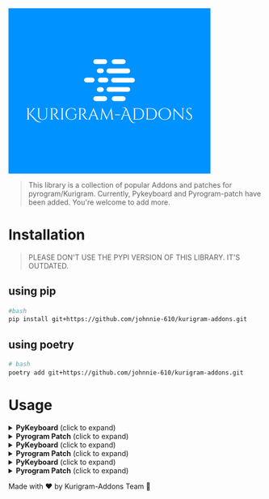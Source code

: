 <img align=center src=./logo.png length=80 width = 400>


> This library is a collection of popular Addons and patches for pyrogram/Kurigram.
> Currently, Pykeyboard and Pyrogram-patch have been added. You're welcome to add more.

# Installation
> PLEASE DON'T USE THE PYPI VERSION OF THIS LIBRARY. IT'S OUTDATED.
## using pip  

```bash
#bash
pip install git+https://github.com/johnnie-610/kurigram-addons.git

```

## using poetry

```bash
# bash
poetry add git+https://github.com/johnnie-610/kurigram-addons.git

```

# Usage

<details>
<summary><b>PyKeyboard</b> (click to expand)</summary>

<div align="center">
<p align="center">
<img src="https://raw.githubusercontent.com/johnnie-610/pykeyboard/main/docs/source/images/logo.png" alt="pykeyboard">
</p>

![PyPI](https://img.shields.io/pypi/v/pykeyboard-kurigram)
[![Downloads](https://pepy.tech/badge/pykeyboard-kurigram)](https://pepy.tech/project/pykeyboard-kurigram)
![GitHub](https://img.shields.io/github/license/johnnie-610/pykeyboard)

 <p><h2>🎉This is pykeyboard for <a href="https://github.com/KurimuzonAkuma/pyrogram">Kurigram</a> 🎉</h2></p>
 <br>
 <p><strong><em>No need to change your code, just install the library and you're good to go.</em></strong></p>

</div>

# Pykeyboard

- [Pykeyboard](#pykeyboard)
- [What's new?](#whats-new)
- [Documentation](#documentation)
  - [Inline Keyboard](#inline-keyboard)
        - [Parameters:](#parameters)
    - [Inline Keyboard add buttons](#inline-keyboard-add-buttons)
      - [Code](#code)
      - [Result](#result)
    - [Inline Keyboard row buttons](#inline-keyboard-row-buttons)
      - [Code](#code-1)
      - [Result](#result-1)
    - [Pagination inline keyboard](#pagination-inline-keyboard)
      - [Parameters:](#parameters-1)
      - [Pagination 3 pages](#pagination-3-pages)
      - [Code](#code-2)
      - [Result](#result-2)
      - [Pagination 5 pages](#pagination-5-pages)
      - [Code](#code-3)
      - [Result](#result-3)
      - [Pagination 9 pages](#pagination-9-pages)
      - [Code](#code-4)
      - [Result](#result-4)
      - [Pagination 100 pages](#pagination-100-pages)
      - [Code](#code-5)
      - [Result](#result-5)
      - [Pagination 150 pages and buttons](#pagination-150-pages-and-buttons)
      - [Code](#code-6)
      - [Result](#result-6)
    - [Languages inline keyboard](#languages-inline-keyboard)
      - [Parameters:](#parameters-2)
      - [Code](#code-7)
      - [Result](#result-7)
  - [Reply Keyboard](#reply-keyboard)
      - [Parameters:](#parameters-3)
    - [Reply Keyboard add buttons](#reply-keyboard-add-buttons)
      - [Code](#code-8)
      - [Result](#result-8)
    - [Reply Keyboard row buttons](#reply-keyboard-row-buttons)
      - [Code](#code-9)
      - [Result](#result-9)

# What's new?

- Minor changes due to update in Kurigram.

# Documentation

## Inline Keyboard

```python
from pykeyboard import InlineKeyboard
```

##### Parameters:

- row_width (integer, default 3)

### Inline Keyboard add buttons

#### Code

```python
from pykeyboard import InlineKeyboard, InlineButton


keyboard = InlineKeyboard(row_width=3)
keyboard.add(
    InlineButton('1', 'inline_keyboard:1'),
    InlineButton('2', 'inline_keyboard:2'),
    InlineButton('3', 'inline_keyboard:3'),
    InlineButton('4', 'inline_keyboard:4'),
    InlineButton('5', 'inline_keyboard:5'),
    InlineButton('6', 'inline_keyboard:6'),
    InlineButton('7', 'inline_keyboard:7')
)
```

#### Result

<p><img src="https://raw.githubusercontent.com/johnnie-610/pykeyboard/main/docs/source/images/add_inline_button.png" alt="add_inline_button"></p>

### Inline Keyboard row buttons

#### Code

```python
from pykeyboard import InlineKeyboard, InlineButton


keyboard = InlineKeyboard()
keyboard.row(InlineButton('1', 'inline_keyboard:1'))
keyboard.row(
    InlineButton('2', 'inline_keyboard:2'),
    InlineButton('3', 'inline_keyboard:3')
)
keyboard.row(InlineButton('4', 'inline_keyboard:4'))
keyboard.row(
    InlineButton('5', 'inline_keyboard:5'),
    InlineButton('6', 'inline_keyboard:6')
)
```

#### Result

<p><img src="https://raw.githubusercontent.com/johnnie-610/pykeyboard/main/docs/source/images/row_inline_button.png" alt="row_inline_button"></p>

### Pagination inline keyboard

```python
from pykeyboard import InlineKeyboard
```

#### Parameters:

- count_pages (integer)
- current_page (integer)
- callback_pattern (string) - use of the `{number}` pattern is <ins>required</ins>

#### Pagination 3 pages

#### Code

```python
from pykeyboard import InlineKeyboard

keyboard = InlineKeyboard()
keyboard.paginate(3, 3, 'pagination_keyboard:{number}')
```

#### Result

<p><img src="https://raw.githubusercontent.com/johnnie-610/pykeyboard/main/docs/source/images/pagination_keyboard_3.png" alt="pagination_keyboard_3"></p>

#### Pagination 5 pages

#### Code

```python
from pykeyboard import InlineKeyboard

keyboard = InlineKeyboard()
keyboard.paginate(5, 3, 'pagination_keyboard:{number}')
```

#### Result

<p><img src="https://raw.githubusercontent.com/johnnie-610/pykeyboard/main/docs/source/images/pagination_keyboard_5.png" alt="pagination_keyboard_5"></p>

#### Pagination 9 pages

#### Code

```python
from pykeyboard import InlineKeyboard

keyboard = InlineKeyboard()
keyboard.paginate(9, 5, 'pagination_keyboard:{number}')
```

#### Result

<p><img src="https://raw.githubusercontent.com/johnnie-610/pykeyboard/main/docs/source/images/pagination_keyboard_9.png" alt="pagination_keyboard_9"></p>

#### Pagination 100 pages

#### Code

```python
from pykeyboard import InlineKeyboard

keyboard = InlineKeyboard()
keyboard.paginate(100, 100, 'pagination_keyboard:{number}')
```

#### Result

<p><img src="https://raw.githubusercontent.com/johnnie-610/pykeyboard/main/docs/source/images/pagination_keyboard_100.png" alt="pagination_keyboard_100"></p>

#### Pagination 150 pages and buttons

#### Code

```python
from pykeyboard import InlineKeyboard, InlineButton

keyboard = InlineKeyboard()
keyboard.paginate(150, 123, 'pagination_keyboard:{number}')
keyboard.row(
    InlineButton('Back', 'pagination_keyboard:back'),
    InlineButton('Close', 'pagination_keyboard:close')
)
```

#### Result

<p><img src="https://raw.githubusercontent.com/johnnie-610/pykeyboard/main/docs/source/images/pagination_keyboard_150.png" alt="pagination_keyboard_150"></p>

### Languages inline keyboard

```python
from pykeyboard import InlineKeyboard
```

#### Parameters:

- callback_pattern (string) - use of the `{locale}` pattern is <ins>required</ins>
- locales (string | list) - list of language codes
  - be_BY - Belarusian
  - de_DE - German
  - zh_CN - Chinese
  - en_US - English
  - fr_FR - French
  - id_ID - Indonesian
  - it_IT - Italian
  - ko_KR - Korean
  - tr_TR - Turkish
  - ru_RU - Russian
  - es_ES - Spanish
  - uk_UA - Ukrainian
  - uz_UZ - Uzbek
- row_width (integer, default 2)


#### Code

```python
from pykeyboard import InlineKeyboard


keyboard = InlineKeyboard(row_width=3)
keyboard.languages(
    'languages:{locale}', ['en_US', 'ru_RU', 'id_ID'], 2
)
```

#### Result

<p><img src="https://raw.githubusercontent.com/johnnie-610/pykeyboard/main/docs/source/images/languages_keyboard.png" alt="languages_keyboard"></p>

## Reply Keyboard

```python
from pykeyboard import ReplyKeyboard
```

#### Parameters:

- resize_keyboard (bool, optional)
- one_time_keyboard (bool, optional)
- selective (bool, optional)
- row_width (integer, default 3)

### Reply Keyboard add buttons

#### Code

```python
from pykeyboard import ReplyKeyboard, ReplyButton


keyboard = ReplyKeyboard(row_width=3)
keyboard.add(
    ReplyButton('Reply button 1'),
    ReplyButton('Reply button 2'),
    ReplyButton('Reply button 3'),
    ReplyButton('Reply button 4'),
    ReplyButton('Reply button 5')
)
```

#### Result

<p><img src="https://raw.githubusercontent.com/johnnie-610/pykeyboard/main/docs/source/images/add_reply_button.png" alt="add_reply_button"></p>

### Reply Keyboard row buttons

#### Code

```python
from pykeyboard import ReplyKeyboard, ReplyButton


keyboard = ReplyKeyboard()
keyboard.row(ReplyButton('Reply button 1'))
keyboard.row(
    ReplyButton('Reply button 2'),
    ReplyButton('Reply button 3')
)
keyboard.row(ReplyButton('Reply button 4'))
keyboard.row(ReplyButton('Reply button 5'))
```

#### Result

<p><img src="https://raw.githubusercontent.com/johnnie-610/pykeyboard/main/docs/source/images/row_reply_button.png" alt="row_reply_button"></p>

</details>


<details>
<summary><b>Pyrogram Patch</b> (click to expand)</summary>

# 🔧 pyrogram_patch

[![License: MIT](https://img.shields.io/badge/License-MIT-yellow.svg)](https://opensource.org/licenses/MIT)
[![Python 3.10+](https://img.shields.io/badge/python-3.10+-blue.svg)](https://www.python.org/downloads/)
[![Kurigram](https://img.shields.io/badge/Built%20for-Kurigram-blue)](https://github.com/JohnnieJohnnie/kurigram)

**pyrogram_patch** is a powerful Python library that extends Pyrogram with advanced middleware support and Finite State Machine (FSM) capabilities, making it easier to build complex Telegram bots with better code organization and state management.

## ✨ Features

- 🔀 **Middleware System**: Intercept and process updates before they reach your handlers
- 🤖 **Finite State Machine (FSM)**: Manage conversation flows and user states
- 🧩 **Router Support**: Organize your handlers into modular components
- 💾 **Flexible Storage**: Built-in memory storage with support for custom storage backends
- 🎯 **Type Safety**: Full type hints support for better development experience
- 📦 **Easy Integration**: Simple API that works seamlessly with existing Pyrogram code


## 🚀 Quick Start

Here's a simple example to get you started:

```python
from pyrogram import Client, filters
from pyrogram_patch import patch
from pyrogram_patch.fsm import StatesGroup, State, StateItem
from pyrogram_patch.fsm.storages import MemoryStorage
from pyrogram_patch.fsm.filter import StateFilter

# Create a Pyrogram client
app = Client("my_bot", api_id=123456, api_hash="your_api_hash", bot_token="your_bot_token")

# Patch the client to enable middleware and FSM features
patch_manager = patch(app)

# Set up storage for FSM
storage = MemoryStorage()
patch_manager.set_storage(storage)

# Define your states for a conversation
class UserRegistration(StatesGroup):
    waiting_name = StateItem()
    waiting_age = StateItem()

# Start the registration process
@app.on_message(filters.command("register") & filters.private)
async def start_registration(client, message, state: State):
    await client.send_message(message.chat.id, "Please enter your name:")
    await state.set_state(UserRegistration.waiting_name)

# Handle name input
@app.on_message(filters.private & StateFilter(UserRegistration.waiting_name))
async def process_name(client, message, state: State):
    await state.set_data("name", message.text)
    await client.send_message(message.chat.id, "Please enter your age:")
    await state.set_state(UserRegistration.waiting_age)

# Handle age input
@app.on_message(filters.private & StateFilter(UserRegistration.waiting_age))
async def process_age(client, message, state: State):
    await state.set_data("age", message.text)
    await client.send_message(message.chat.id, "Registration completed!\nName: {}\nAge: {}".format(
        state.get_data("name"),
        state.get_data("age")))
    await state.finish()

# Run the bot
if __name__ == "__main__":
    app.run()
```

## 📚 Documentation

### 🔧 Basic Setup

First, you need to patch your Pyrogram client:

```python
from pyrogram import Client
from pyrogram_patch import patch

# Create a Pyrogram client
app = Client("my_bot", api_id=123456, api_hash="your_api_hash", bot_token="your_bot_token")

# Patch the client to enable middleware and FSM features
patch_manager = patch(app)
```

The `patch_manager` object provides methods to configure middlewares, FSM storage, and routers.

---

## 🔀 Middleware System

Middlewares allow you to intercept and process updates before they reach your handlers. This is useful for logging, authentication, rate limiting, and data preprocessing.

### 📝 Creating Middlewares

#### Basic Middleware
```python
from pyrogram_patch.middlewares.middleware_types import OnUpdateMiddleware
from pyrogram_patch.patch_helper import PatchHelper

class LoggingMiddleware(OnUpdateMiddleware):
    def __init__(self, log_file: str = "bot.log"):
        self.log_file = log_file

    async def __call__(self, update, client, patch_helper: PatchHelper):
        # Log every update
        with open(self.log_file, "a") as f:
            f.write(f"Update received: {type(update).__name__}\n")
        
        # Add timestamp to handler data
        import datetime
        patch_helper.data["timestamp"] = datetime.datetime.now()
```

#### Authentication Middleware

```python
from pyrogram_patch.middlewares.middleware_types import OnUpdateMiddleware
from pyrogram_patch.patch_helper import PatchHelper

class AuthenticationMiddleware(OnUpdateMiddleware):
    def __init__(self, allowed_users: list[int]):
        self.allowed_users = allowed_users

    async def __call__(self, update, client, patch_helper: PatchHelper):
        user_id = None
        
        # Extract user ID from different update types
        if hasattr(update, 'from_user') and update.from_user:
            user_id = update.from_user.id
        elif hasattr(update, 'message') and update.message.from_user:
            user_id = update.message.from_user.id
        
        # Check authorization
        if user_id not in self.allowed_users:
            await patch_helper.skip_handler()  # Skip processing
        
        # Add user info to handler data
        patch_helper.data["is_admin"] = user_id in self.allowed_users

```


### 🎯 Middleware Types

Different middleware types are triggered by specific update types:

| Middleware Type | Triggered By | Use Case |
|---|---|---|
| `OnUpdateMiddleware` | All updates | General purpose, logging |
| `OnMessageMiddleware` | Text messages | Message processing, filtering |
| `OnCallbackQueryMiddleware` | Inline button clicks | Button interactions |
| `OnInlineQueryMiddleware` | Inline queries | Inline bot responses |
| `OnEditedMessageMiddleware` | Message edits | Edit tracking |
| `OnDeletedMessagesMiddleware` | Message deletions | Deletion logging |
| `OnUserStatusMiddleware` | User status changes | Online/offline tracking |
| `OnChatMemberUpdatedMiddleware` | Member changes | Member management |
| `OnChatJoinRequestMiddleware` | Join requests | Request handling |
| `OnChosenInlineResultMiddleware` | Chosen inline results | Result tracking |
| `OnRawUpdateMiddleware` | Raw updates | Low-level processing |
| `OnDisconnectMiddleware` | Disconnections | Cleanup tasks |
| `OnPollMiddleware` | Poll updates | Poll management |

#### Mixed Middleware

For handling multiple update types with one middleware:

```python
from pyrogram_patch.middlewares.middleware_types import MixedMiddleware
from pyrogram.handlers import MessageHandler, EditedMessageHandler
from pyrogram_patch.patch_helper import PatchHelper

class ContentModerationMiddleware(MixedMiddleware):
    def __init__(self, banned_words: list[str]):
        self.banned_words = banned_words
    
        # Specify which handler types this middleware should process
        super().__init__(MessageHandler, EditedMessageHandler)

    async def __call__(self, update, client, patch_helper: PatchHelper):
        text = None
        
        # Extract text from different update types
        if hasattr(update, 'text'):
            text = update.text
        elif hasattr(update, 'caption'):
            text = update.caption
        
        # Check for banned words
        if text and any(
                word in text.lower() for word in self.banned_words
                ):
            patch_helper.data["flagged"] = True
            # Optionally skip the handler
            #await patch_helper.skip_handler()

```

#### Registering Middlewares

```python
from pyrogram_patch.patch import PatchManager
from pyrogram_patch.middlewares import LoggingMiddleware, \
    AuthMiddleware, \
    ContentModerationMiddleware
patch_manager = PatchManager(#your client)
# Regular middleware (processes updates that reach handlers)
patch_manager.include_middleware(
	LoggingMiddleware(
		"app.log",
		),
	)
patch_manager.include_middleware(
	AuthMiddleware(
		[123456789, 987654321],
		),
	)

# Outer middleware (processes ALL updates, even those not handled)
patch_manager.include_outer_middleware(
	ContentModerationMiddleware(
		["spam", "abuse"],
		),
	)

```

#### Using Middleware data in handlers
Data set by middlewares is automatically available in handlers. For example:


```python
# app - your pyrogram client

@app.on_message(
	filters.private,
	)
async def echo_handler(
		client, message, timestamp, is_admin=False, flagged=False,
		):
	response = f"Message received at {timestamp}"

	if is_admin:
		response += " (Admin user)"

	if flagged:
		response += " ⚠️ (Flagged content)"

	await message.reply(
		response,
		)

```

### 📚 FSM (Finite State Machine)

The Finite State Machine (FSM) system allows you to create conversation-like workflows for your bot where the bot remembers the context of each users interaction.

#### Defining States

```python
from pyrogram_patch.fsm import StatesGroup, \
	StateItem


class OrderProcess(
	StatesGroup,
	):
	selecting_product = StateItem()
	entering_quantity = StateItem()
	confirming_order = StateItem()
	entering_address = StateItem()


class SupportTicket(
	StatesGroup,
	):
	waiting_subject = StateItem()
	waiting_description = StateItem()
	waiting_priority = StateItem()

```

#### Storage Configuration

##### Memory Storage (default)

```python
from pyrogram_patch.fsm.storages import MemoryStorage
from pyrogram_patch.patch import patch

patch_manager = patch(
    #app, your client
    )

patch_manager.set_storage(
	MemoryStorage(),
	)
```

##### Custom Storage Implementation (e.g., Redis)
For persistent storage across bot restarts:

```python
from pyrogram_patch.fsm import BaseStorage, \
	State
from pyrogram_patch.patch import patch
import json
import aiofiles

patch_manager = patch(
    #app, your client
    )

class FileStorage(
	BaseStorage,
	):
	def __init__(self, file_path: str = "states.json"):
		self.file_path = file_path
		self.data = {}

	async def load_data(self):
		try:
			async with aiofiles.open(
					self.file_path,
					'r',
					) as f:
				content = await f.read()
				self.data = json.loads(
					content,
					)
		except (FileNotFoundError, json.JSONDecodeError):
			self.data = {}

	async def save_data(self):
		async with aiofiles.open(
				self.file_path,
				'w',
				) as f:
			await f.write(
				json.dumps(
					self.data,
					indent=2,
					),
				)

	async def checkup(self, key: str) -> State:
		await self.load_data()
		state_data = self.data.get(
			key,
			{},
			)
		state = State(
			storage=self,
			key=key,
			)
		if 'state' in state_data:
			state._state = state_data['state']
		return state

	async def set_state(self, state: str, key: str) -> None:
		await self.load_data()
		if key not in self.data:
			self.data[key] = {}
		self.data[key]['state'] = state
		await self.save_data()

	async def set_data(self, data: dict, key: str) -> None:
		await self.load_data()
		if key not in self.data:
			self.data[key] = {}
		self.data[key]['data'] = data
		await self.save_data()

	async def get_data(self, key: str) -> dict:
		await self.load_data()
		return self.data.get(
			key,
			{},
			).get(
			'data',
			{},
			)

	async def finish_state(self, key: str) -> None:
		await self.load_data()
		self.data.pop(
			key,
			None,
			)
		await self.save_data()


# Use the custom storage
patch_manager.set_storage(
	FileStorage(
		"user_states.json",
		),
	)

```

#### Storage Filtering and Handling

##### Basic State Filter

```python
from pyrogram_patch.fsm.filter import StateFilter
from pyrogram_patch.fsm.states import State
from pyrogram import filters

#app - your pyrogram client


# Handle any state
@app.on_message(
	filters.private & StateFilter(),
	)
async def handle_any_state(client, message, state: State):
	await message.reply(
		"You're in a conversation state!",
		)


# Handle specific state
@app.on_message(
	filters.private & StateFilter(
		OrderProcess.selecting_product,
		),
	)
async def handle_product_selection(client, message, state: State):
	# Process product selection
	pass


# Handle multiple states
@app.on_message(
	filters.private & StateFilter(
		[OrderProcess.entering_quantity, OrderProcess.confirming_order],
		),
	)
async def handle_order_details(client, message, state: State):
	current_state = await state.get_state()
	if current_state == OrderProcess.entering_quantity:
		# Handle quantity input
		pass
	elif current_state == OrderProcess.confirming_order:
		# Handle order confirmation
		pass

```

#### State Management

```python
@app.on_message(
	filters.command(
		"order",
		) & filters.private,
	)
async def start_order(client, message, state: State):
	# Set initial state
	await state.set_state(
		OrderProcess.selecting_product,
		)
	await message.reply(
		"What would you like to order?",
		)


@app.on_message(
	filters.private & StateFilter(
		OrderProcess.selecting_product,
		),
	)
async def process_product_selection(client, message, state: State):
	product = message.text

	# Store data
	await state.set_data(
		{"product": product},
		)

	# Move to next state
	await state.set_state(
		OrderProcess.entering_quantity,
		)
	await message.reply(
		f"How many {product} would you like?",
		)


@app.on_message(
	filters.private & StateFilter(
		OrderProcess.entering_quantity,
		),
	)
async def process_quantity(client, message, state: State):
	try:
		quantity = int(
			message.text,
			)

		# Get existing data
		data = await state.get_data()
		data["quantity"] = quantity

		# Update data
		await state.set_data(
			data,
			)

		# Move to confirmation
		await state.set_state(
			OrderProcess.confirming_order,
			)
		await message.reply(
			f"Order Summary:\n"
			f"Product: {data['product']}\n"
			f"Quantity: {quantity}\n\n"
			f"Confirm order? (yes/no)",
		)
	except ValueError:
		await message.reply(
			"Please enter a valid number!",
			)


@app.on_message(
	filters.private & StateFilter(
		OrderProcess.confirming_order,
		),
	)
async def confirm_order(client, message, state: State):
	if message.text.lower() == "yes":
		data = await state.get_data()
		await message.reply(
			f"Order confirmed! {data['quantity']} {data['product']} will be delivered.",
			)
		await state.finish()  # Clear state
	elif message.text.lower() == "no":
		await message.reply(
			"Order cancelled.",
			)
		await state.finish()
	else:
		await message.reply(
			"Please answer 'yes' or 'no'",
			)

```

#### State Utilities

```python
# Check current state
current_state = await state.get_state()
if current_state == OrderProcess.selecting_product:
	# Handle specific state logic
	pass

# Clear all data but keep state
await state.clear_data()

# Reset to specific state
await state.set_state(
	OrderProcess.selecting_product,
	)

# Check if user is in any state
if await state.get_state() != "*":
	await message.reply(
		"You're currently in a conversation.",
		)

```

## 📚 Router System
Routers help organize your handlers into modular components, making it easier to manage your codebase.

### 📝 Creating Routers

```python
from pyrogram_patch.router import Router
from pyrogram import filters

# Admin router
admin_router = Router()

@admin_router.on_message(filters.command("ban") & filters.private)
async def ban_user(client, message):
    # Admin-only functionality
    await message.reply("User banned!")

@admin_router.on_message(filters.command("stats") & filters.private)
async def show_stats(client, message):
    await message.reply("Bot statistics...")

# User router
user_router = Router()

@user_router.on_message(filters.command("help") & filters.private)
async def show_help(client, message):
    await message.reply("Available commands: /help, /profile")

@user_router.on_message(filters.command("profile") & filters.private)
async def show_profile(client, message):
    await message.reply("Your profile information...")

```

###  Registering Routers

```python
# Register routers with the patch manager
patch_manager.include_router(
	admin_router,
	)
patch_manager.include_router(
	user_router,
	)

```

### Routers with Middlewares
Routers work seamlessly with middlewares. You can apply middlewares to specific handlers within a router.

```python
# Middleware data is available in router handlers
@user_router.on_message(
	filters.private,
	)
async def router_handler(client, message, timestamp, is_admin=False):
	response = f"Router handler called at {timestamp}"
	if is_admin:
		response += " (Admin privileges)"
	await message.reply(
		response,
		)

```

# Advanced Features
## Custom Filters with Middlewares
You can define custom filters with middlewares to apply them to specific handlers.

```python
from pyrogram import filters


async def admin_filter(_, __, update) -> bool:
	"""Custom filter that uses middleware data"""
	if hasattr(
			update,
			"text",
			):
		patch_helper = PatchHelper.get_from_pool(
			update,
			)
		if patch_helper:
			return patch_helper.data.get(
				"is_admin",
				False,
				)
	return False


admin_filter = filters.create(
	admin_filter,
	)


@app.on_message(
	admin_filter,
	)
async def admin_only_handler(client, message):
	await message.reply(
		"This is an admin-only command!",
		)
```

## Managing Allowed Update Types
Control which update types are processed by FSM.

```python
import pyrogram.types

# Allow only specific update types for FSM processing
app.dispatcher.manage_allowed_update_types(
	pyrogram.types.Message,
	)
app.dispatcher.manage_allowed_update_types(
	pyrogram.types.CallbackQuery,
	)
```

## Custom Key Generation
Customize how FSM keys are generated by different users/chats:

```python
from pyrogram_patch.patch_helper import PatchHelper


# Generate keys for group chats differently
def custom_key_generator(client_id: int, user_id: int, chat_id: int) -> str:
	if chat_id != user_id:  # Group chat
		return f"group_{client_id}_{chat_id}_{user_id}"
	else:  # Private chat
		return f"private_{client_id}_{user_id}"


# Use in your FSM logic
key = PatchHelper.generate_state_key(
	client.me.id,
	user.id,
	chat.id,
	)
```

# Complete Example
Here's a comprehensive example that demonstrates all features

```python
from pyrogram import Client, \
	filters
from pyrogram_patch import patch
from pyrogram_patch.fsm import StatesGroup, \
	StateItem, \
	State
from pyrogram_patch.fsm.storages import MemoryStorage
from pyrogram_patch.fsm.filter import StateFilter
from pyrogram_patch.middlewares.middleware_types import OnMessageMiddleware
from pyrogram_patch.middlewares import PatchHelper
from pyrogram_patch.router import Router

# Initialize bot
app = Client(
	"pizza_bot",
	api_id=12345,
	api_hash="your_hash",
	bot_token="your_token",
	)
patch_manager = patch(
	app,
	)
patch_manager.set_storage(
	MemoryStorage(),
	)


# Define states
class PizzaOrder(
	StatesGroup,
	):
	selecting_size = StateItem()
	selecting_toppings = StateItem()
	entering_address = StateItem()
	confirming_order = StateItem()


# Logging middleware
class LoggingMiddleware(
	OnMessageMiddleware,
	):
	async def __call__(self, update, client, patch_helper: PatchHelper):
		patch_helper.data["user_name"] = update.from_user.first_name
		print(
			f"Message from {update.from_user.first_name}: {update.text}",
			)


# Order router
order_router = Router()


@order_router.on_message(
	filters.command(
		"order",
		) & filters.private,
	)
async def start_order(client, message, state: State, user_name: str):
	await state.set_state(
		PizzaOrder.selecting_size,
		)
	await message.reply(
		f"Hi {user_name}! \n"
		f"Choose your pizza size:\n"
		f"1. Small ($10)\n"
		f"2. Medium ($15)\n"
		f"3. Large ($20)",
	)


@order_router.on_message(
	filters.private & StateFilter(
		PizzaOrder.selecting_size,
		),
	)
async def process_size(client, message, state: State):
	size_map = {"1": ("Small", 10), "2": ("Medium", 15), "3": ("Large", 20)}

	if message.text in size_map:
		size, price = size_map[message.text]
		await state.set_data(
			{"size": size, "price": price, "toppings": []},
			)
		await state.set_state(
			PizzaOrder.selecting_toppings,
			)
		await message.reply(
			f"Great! You selected {size} pizza (${price})\n\n"
			f"Now choose toppings (type numbers separated by commas):\n"
			f"1. Pepperoni (+$2)\n"
			f"2. Mushrooms (+$1)\n"
			f"3. Extra Cheese (+$1.5)\n"
			f"4. Olives (+$1)\n"
			f"Or type 'none' for no toppings",
		)
	else:
		await message.reply(
			"Please choose 1, 2, or 3!",
			)


@order_router.on_message(
	filters.private & StateFilter(
		PizzaOrder.selecting_toppings,
		),
	)
async def process_toppings(client, message, state: State):
	data = await state.get_data()

	if message.text.lower() == "none":
		toppings = []
		extra_cost = 0
	else:
		topping_map = {
			"1": ("Pepperoni", 2),
			"2": ("Mushrooms", 1),
			"3": ("Extra Cheese", 1.5),
			"4": ("Olives", 1),
		}

		try:
			choices = [choice.strip() for choice in message.text.split(
				",",
				)]
			toppings = []
			extra_cost = 0

			for choice in choices:
				if choice in topping_map:
					name, cost = topping_map[choice]
					toppings.append(
						name,
						)
					extra_cost += cost
				else:
					raise ValueError(
						"Invalid choice",
						)
		except:
			await message.reply(
				"Invalid input! Please enter numbers separated by commas (e.g., '1,3,4')",
				)
			return

	data["toppings"] = toppings
	data["extra_cost"] = extra_cost
	data["total"] = data["price"] + extra_cost
	await state.set_data(
		data,
		)

	await state.set_state(
		PizzaOrder.entering_address,
		)
	await message.reply(
		"Please enter your delivery address:",
		)


@order_router.on_message(
	filters.private & StateFilter(
		PizzaOrder.entering_address,
		),
	)
async def process_address(client, message, state: State):
	data = await state.get_data()
	data["address"] = message.text
	await state.set_data(
		data,
		)

	# Show order summary
	toppings_text = ", ".join(
		data["toppings"],
		) if data["toppings"] else "None"
	summary = (
		f" Order Summary:\n"
		f"Size: {data['size']} (${data['price']})\n"
		f"Toppings: {toppings_text} (+${data['extra_cost']})\n"
		f"Total: ${data['total']}\n"
		f"Address: {data['address']}\n\n"
		f"Confirm order? (yes/no)"
	)

	await state.set_state(
		PizzaOrder.confirming_order,
		)
	await message.reply(
		summary,
		)


@order_router.on_message(
	filters.private & StateFilter(
		PizzaOrder.confirming_order,
		),
	)
async def confirm_order(client, message, state: State, user_name: str):
	if message.text.lower() == "yes":
		data = await state.get_data()
		await message.reply(
			f" Order confirmed, {user_name}!\n"
			f"Your {data['size']} pizza will be delivered to {data['address']} in 30-45 minutes.\n"
			f"Total: ${data['total']}",
		)
		await state.finish()
	elif message.text.lower() == "no":
		await message.reply(
			"Order cancelled. Type /order to start over!",
			)
		await state.finish()
	else:
		await message.reply(
			"Please answer 'yes' or 'no'",
			)


# Register middleware and router
patch_manager.include_middleware(
	LoggingMiddleware(),
	)
patch_manager.include_router(
	order_router,
	)


# Basic commands
@app.on_message(
	filters.command(
		"start",
		) & filters.private,
	)
async def start_command(client, message):
	await message.reply(
		"Welcome to Pizza Bot! \n"
		"Commands:\n"
		"/order - Start ordering pizza\n"
		"/cancel - Cancel current order",
	)


@app.on_message(
	filters.command(
		"cancel",
		) & filters.private,
	)
async def cancel_order(client, message, state: State):
	await state.finish()
	await message.reply(
		"Order cancelled!",
		)


# Run the bot
if __name__ == "__main__":
	app.run()
```

# Contributing

Contributions are welcome! Here's how you can help:

1. Fork the repository.
2. Create a feature branch: `git checkout -b feature/some-feature`.
3. Make your changes.
4. Commit your changes: `git commit -m "Add some feature"`.
5. Push your branch to GitHub: `git push origin feature/some-feature`.
6. Open a pull request

# Development Setup

```bash
# Clone the repository
git clone https://github.com/yourusername/pyrogram_patch.git
cd pyrogram_patch

# Install dependencies
poetry install

# Run tests
poetry run pytest

# Format code
poetry run black .
poetry run isort .
```

# License

This project is released under the [MIT License](LICENSE).

# Support
 - Create an [issue](https://github.com/johnnie-610/kurigram-addons/issues) for bug reports and feature requests.

Made with ❤️ by Kurigram-Addons Team 🚀

</details>

<details>
<summary><b>PyKeyboard</b> (click to expand)</summary>

<div align="center">
<p align="center">
<img src="https://raw.githubusercontent.com/johnnie-610/pykeyboard/main/docs/source/images/logo.png" alt="pykeyboard">
</p>

![PyPI](https://img.shields.io/pypi/v/pykeyboard-kurigram)
[![Downloads](https://pepy.tech/badge/pykeyboard-kurigram)](https://pepy.tech/project/pykeyboard-kurigram)
![GitHub](https://img.shields.io/github/license/johnnie-610/pykeyboard)

 <p><h2>🎉This is pykeyboard for <a href="https://github.com/KurimuzonAkuma/pyrogram">Kurigram</a> 🎉</h2></p>
 <br>
 <p><strong><em>No need to change your code, just install the library and you're good to go.</em></strong></p>

</div>

# Pykeyboard

- [Installation](#installation)
	- [using pip](#using-pip)
	- [using poetry](#using-poetry)
- [Usage](#usage)
- [Pykeyboard](#pykeyboard)
- [What's new?](#whats-new)
- [Installation](#installation-1)
- [Documentation](#documentation)
	- [Inline Keyboard](#inline-keyboard)
				- [Parameters:](#parameters)
		- [Inline Keyboard add buttons](#inline-keyboard-add-buttons)
			- [Code](#code)
			- [Result](#result)
		- [Inline Keyboard row buttons](#inline-keyboard-row-buttons)
			- [Code](#code-1)
			- [Result](#result-1)
		- [Pagination inline keyboard](#pagination-inline-keyboard)
			- [Parameters:](#parameters-1)
			- [Pagination 3 pages](#pagination-3-pages)
			- [Code](#code-2)
			- [Result](#result-2)
			- [Pagination 5 pages](#pagination-5-pages)
			- [Code](#code-3)
			- [Result](#result-3)
			- [Pagination 9 pages](#pagination-9-pages)
			- [Code](#code-4)
			- [Result](#result-4)
			- [Pagination 100 pages](#pagination-100-pages)
			- [Code](#code-5)
			- [Result](#result-5)
			- [Pagination 150 pages and buttons](#pagination-150-pages-and-buttons)
			- [Code](#code-6)
			- [Result](#result-6)
		- [Languages inline keyboard](#languages-inline-keyboard)
			- [Parameters:](#parameters-2)
			- [Code](#code-7)
			- [Result](#result-7)
	- [Reply Keyboard](#reply-keyboard)
			- [Parameters:](#parameters-3)
		- [Reply Keyboard add buttons](#reply-keyboard-add-buttons)
			- [Code](#code-8)
			- [Result](#result-8)
		- [Reply Keyboard row buttons](#reply-keyboard-row-buttons)
			- [Code](#code-9)
			- [Result](#result-9)
- [🔧 pyrogram\_patch](#-pyrogram_patch)
	- [✨ Features](#-features)
	- [🚀 Quick Start](#-quick-start)
	- [📚 Documentation](#-documentation)
		- [🔧 Basic Setup](#-basic-setup)
	- [🔀 Middleware System](#-middleware-system)
		- [📝 Creating Middlewares](#-creating-middlewares)
			- [Basic Middleware](#basic-middleware)
			- [Authentication Middleware](#authentication-middleware)
		- [🎯 Middleware Types](#-middleware-types)
			- [Mixed Middleware](#mixed-middleware)
			- [Registering Middlewares](#registering-middlewares)
			- [Using Middleware data in handlers](#using-middleware-data-in-handlers)
		- [📚 FSM (Finite State Machine)](#-fsm-finite-state-machine)
			- [Defining States](#defining-states)
			- [Storage Configuration](#storage-configuration)
				- [Memory Storage (default)](#memory-storage-default)
				- [Custom Storage Implementation (e.g., Redis)](#custom-storage-implementation-eg-redis)
			- [Storage Filtering and Handling](#storage-filtering-and-handling)
				- [Basic State Filter](#basic-state-filter)
			- [State Management](#state-management)
			- [State Utilities](#state-utilities)
	- [📚 Router System](#-router-system)
		- [📝 Creating Routers](#-creating-routers)
		- [Registering Routers](#registering-routers)
		- [Routers with Middlewares](#routers-with-middlewares)
- [Advanced Features](#advanced-features)
	- [Custom Filters with Middlewares](#custom-filters-with-middlewares)
	- [Managing Allowed Update Types](#managing-allowed-update-types)
	- [Custom Key Generation](#custom-key-generation)
- [Complete Example](#complete-example)
- [Contributing](#contributing)
- [Development Setup](#development-setup)
- [License](#license)
- [Support](#support)

# What's new?

- Minor changes due to update in Kurigram.

# Installation

```shell

pip install pykeyboard-kurigram

```

or

```shell

poetry add pykeyboard-kurigram

```

# Documentation

## Inline Keyboard

```python
from pykeyboard import InlineKeyboard
```

##### Parameters:

- row_width (integer, default 3)

### Inline Keyboard add buttons

#### Code

```python
from pykeyboard import InlineKeyboard, InlineButton


keyboard = InlineKeyboard(row_width=3)
keyboard.add(
    InlineButton('1', 'inline_keyboard:1'),
    InlineButton('2', 'inline_keyboard:2'),
    InlineButton('3', 'inline_keyboard:3'),
    InlineButton('4', 'inline_keyboard:4'),
    InlineButton('5', 'inline_keyboard:5'),
    InlineButton('6', 'inline_keyboard:6'),
    InlineButton('7', 'inline_keyboard:7')
)
```

#### Result

<p><img src="https://raw.githubusercontent.com/johnnie-610/pykeyboard/main/docs/source/images/add_inline_button.png" alt="add_inline_button"></p>

### Inline Keyboard row buttons

#### Code

```python
from pykeyboard import InlineKeyboard, InlineButton


keyboard = InlineKeyboard()
keyboard.row(InlineButton('1', 'inline_keyboard:1'))
keyboard.row(
    InlineButton('2', 'inline_keyboard:2'),
    InlineButton('3', 'inline_keyboard:3')
)
keyboard.row(InlineButton('4', 'inline_keyboard:4'))
keyboard.row(
    InlineButton('5', 'inline_keyboard:5'),
    InlineButton('6', 'inline_keyboard:6')
)
```

#### Result

<p><img src="https://raw.githubusercontent.com/johnnie-610/pykeyboard/main/docs/source/images/row_inline_button.png" alt="row_inline_button"></p>

### Pagination inline keyboard

```python
from pykeyboard import InlineKeyboard
```

#### Parameters:

- count_pages (integer)
- current_page (integer)
- callback_pattern (string) - use of the `{number}` pattern is <ins>required</ins>

#### Pagination 3 pages

#### Code

```python
from pykeyboard import InlineKeyboard

keyboard = InlineKeyboard()
keyboard.paginate(3, 3, 'pagination_keyboard:{number}')
```

#### Result

<p><img src="https://raw.githubusercontent.com/johnnie-610/pykeyboard/main/docs/source/images/pagination_keyboard_3.png" alt="pagination_keyboard_3"></p>

#### Pagination 5 pages

#### Code

```python
from pykeyboard import InlineKeyboard

keyboard = InlineKeyboard()
keyboard.paginate(5, 3, 'pagination_keyboard:{number}')
```

#### Result

<p><img src="https://raw.githubusercontent.com/johnnie-610/pykeyboard/main/docs/source/images/pagination_keyboard_5.png" alt="pagination_keyboard_5"></p>

#### Pagination 9 pages

#### Code

```python
from pykeyboard import InlineKeyboard

keyboard = InlineKeyboard()
keyboard.paginate(9, 5, 'pagination_keyboard:{number}')
```

#### Result

<p><img src="https://raw.githubusercontent.com/johnnie-610/pykeyboard/main/docs/source/images/pagination_keyboard_9.png" alt="pagination_keyboard_9"></p>

#### Pagination 100 pages

#### Code

```python
from pykeyboard import InlineKeyboard

keyboard = InlineKeyboard()
keyboard.paginate(100, 100, 'pagination_keyboard:{number}')
```

#### Result

<p><img src="https://raw.githubusercontent.com/johnnie-610/pykeyboard/main/docs/source/images/pagination_keyboard_100.png" alt="pagination_keyboard_100"></p>

#### Pagination 150 pages and buttons

#### Code

```python
from pykeyboard import InlineKeyboard, InlineButton

keyboard = InlineKeyboard()
keyboard.paginate(150, 123, 'pagination_keyboard:{number}')
keyboard.row(
    InlineButton('Back', 'pagination_keyboard:back'),
    InlineButton('Close', 'pagination_keyboard:close')
)
```

#### Result

<p><img src="https://raw.githubusercontent.com/johnnie-610/pykeyboard/main/docs/source/images/pagination_keyboard_150.png" alt="pagination_keyboard_150"></p>

### Languages inline keyboard

```python
from pykeyboard import InlineKeyboard
```

#### Parameters:

- callback_pattern (string) - use of the `{locale}` pattern is <ins>required</ins>
- locales (string | list) - list of language codes
  - be_BY - Belarusian
  - de_DE - German
  - zh_CN - Chinese
  - en_US - English
  - fr_FR - French
  - id_ID - Indonesian
  - it_IT - Italian
  - ko_KR - Korean
  - tr_TR - Turkish
  - ru_RU - Russian
  - es_ES - Spanish
  - uk_UA - Ukrainian
  - uz_UZ - Uzbek
- row_width (integer, default 2)


#### Code

```python
from pykeyboard import InlineKeyboard


keyboard = InlineKeyboard(row_width=3)
keyboard.languages(
    'languages:{locale}', ['en_US', 'ru_RU', 'id_ID'], 2
)
```

#### Result

<p><img src="https://raw.githubusercontent.com/johnnie-610/pykeyboard/main/docs/source/images/languages_keyboard.png" alt="languages_keyboard"></p>

## Reply Keyboard

```python
from pykeyboard import ReplyKeyboard
```

#### Parameters:

- resize_keyboard (bool, optional)
- one_time_keyboard (bool, optional)
- selective (bool, optional)
- row_width (integer, default 3)

### Reply Keyboard add buttons

#### Code

```python
from pykeyboard import ReplyKeyboard, ReplyButton


keyboard = ReplyKeyboard(row_width=3)
keyboard.add(
    ReplyButton('Reply button 1'),
    ReplyButton('Reply button 2'),
    ReplyButton('Reply button 3'),
    ReplyButton('Reply button 4'),
    ReplyButton('Reply button 5')
)
```

#### Result

<p><img src="https://raw.githubusercontent.com/johnnie-610/pykeyboard/main/docs/source/images/add_reply_button.png" alt="add_reply_button"></p>

### Reply Keyboard row buttons

#### Code

```python
from pykeyboard import ReplyKeyboard, ReplyButton


keyboard = ReplyKeyboard()
keyboard.row(ReplyButton('Reply button 1'))
keyboard.row(
    ReplyButton('Reply button 2'),
    ReplyButton('Reply button 3')
)
keyboard.row(ReplyButton('Reply button 4'))
keyboard.row(ReplyButton('Reply button 5'))
```

#### Result

<p><img src="https://raw.githubusercontent.com/johnnie-610/pykeyboard/main/docs/source/images/row_reply_button.png" alt="row_reply_button"></p>

</details>


<details>
<summary><b>Pyrogram Patch</b> (click to expand)</summary>

# 🔧 pyrogram_patch

[![License: MIT](https://img.shields.io/badge/License-MIT-yellow.svg)](https://opensource.org/licenses/MIT)
[![Python 3.10+](https://img.shields.io/badge/python-3.10+-blue.svg)](https://www.python.org/downloads/)
[![Kurigram](https://img.shields.io/badge/Built%20for-Kurigram-blue)](https://github.com/JohnnieJohnnie/kurigram)

**pyrogram_patch** is a powerful Python library that extends Pyrogram with advanced middleware support and Finite State Machine (FSM) capabilities, making it easier to build complex Telegram bots with better code organization and state management.

## ✨ Features

- 🔀 **Middleware System**: Intercept and process updates before they reach your handlers
- 🤖 **Finite State Machine (FSM)**: Manage conversation flows and user states
- 🧩 **Router Support**: Organize your handlers into modular components
- 💾 **Flexible Storage**: Built-in memory storage with support for custom storage backends
- 🎯 **Type Safety**: Full type hints support for better development experience
- 📦 **Easy Integration**: Simple API that works seamlessly with existing Pyrogram code


## 🚀 Quick Start

Here's a simple example to get you started:

```python
from pyrogram import Client, filters
from pyrogram_patch import patch
from pyrogram_patch.fsm import StatesGroup, State, StateItem
from pyrogram_patch.fsm.storages import MemoryStorage
from pyrogram_patch.fsm.filter import StateFilter

# Create a Pyrogram client
app = Client("my_bot", api_id=123456, api_hash="your_api_hash", bot_token="your_bot_token")

# Patch the client to enable middleware and FSM features
patch_manager = patch(app)

# Set up storage for FSM
storage = MemoryStorage()
patch_manager.set_storage(storage)

# Define your states for a conversation
class UserRegistration(StatesGroup):
    waiting_name = StateItem()
    waiting_age = StateItem()

# Start the registration process
@app.on_message(filters.command("register") & filters.private)
async def start_registration(client, message, state: State):
    await client.send_message(message.chat.id, "Please enter your name:")
    await state.set_state(UserRegistration.waiting_name)

# Handle name input
@app.on_message(filters.private & StateFilter(UserRegistration.waiting_name))
async def process_name(client, message, state: State):
    await state.set_data("name", message.text)
    await client.send_message(message.chat.id, "Please enter your age:")
    await state.set_state(UserRegistration.waiting_age)

# Handle age input
@app.on_message(filters.private & StateFilter(UserRegistration.waiting_age))
async def process_age(client, message, state: State):
    await state.set_data("age", message.text)
    await client.send_message(message.chat.id, "Registration completed!\nName: {}\nAge: {}".format(
        state.get_data("name"),
        state.get_data("age")))
    await state.finish()

# Run the bot
if __name__ == "__main__":
    app.run()
```

## 📚 Documentation

### 🔧 Basic Setup

First, you need to patch your Pyrogram client:

```python
from pyrogram import Client
from pyrogram_patch import patch

# Create a Pyrogram client
app = Client("my_bot", api_id=123456, api_hash="your_api_hash", bot_token="your_bot_token")

# Patch the client to enable middleware and FSM features
patch_manager = patch(app)
```

The `patch_manager` object provides methods to configure middlewares, FSM storage, and routers.

---

## 🔀 Middleware System

Middlewares allow you to intercept and process updates before they reach your handlers. This is useful for logging, authentication, rate limiting, and data preprocessing.

### 📝 Creating Middlewares

#### Basic Middleware
```python
from pyrogram_patch.middlewares.middleware_types import OnUpdateMiddleware
from pyrogram_patch.patch_helper import PatchHelper

class LoggingMiddleware(OnUpdateMiddleware):
    def __init__(self, log_file: str = "bot.log"):
        self.log_file = log_file

    async def __call__(self, update, client, patch_helper: PatchHelper):
        # Log every update
        with open(self.log_file, "a") as f:
            f.write(f"Update received: {type(update).__name__}\n")
        
        # Add timestamp to handler data
        import datetime
        patch_helper.data["timestamp"] = datetime.datetime.now()
```

#### Authentication Middleware

```python
from pyrogram_patch.middlewares.middleware_types import OnUpdateMiddleware
from pyrogram_patch.patch_helper import PatchHelper

class AuthenticationMiddleware(OnUpdateMiddleware):
    def __init__(self, allowed_users: list[int]):
        self.allowed_users = allowed_users

    async def __call__(self, update, client, patch_helper: PatchHelper):
        user_id = None
        
        # Extract user ID from different update types
        if hasattr(update, 'from_user') and update.from_user:
            user_id = update.from_user.id
        elif hasattr(update, 'message') and update.message.from_user:
            user_id = update.message.from_user.id
        
        # Check authorization
        if user_id not in self.allowed_users:
            await patch_helper.skip_handler()  # Skip processing
        
        # Add user info to handler data
        patch_helper.data["is_admin"] = user_id in self.allowed_users

```


### 🎯 Middleware Types

Different middleware types are triggered by specific update types:

| Middleware Type | Triggered By | Use Case |
|---|---|---|
| `OnUpdateMiddleware` | All updates | General purpose, logging |
| `OnMessageMiddleware` | Text messages | Message processing, filtering |
| `OnCallbackQueryMiddleware` | Inline button clicks | Button interactions |
| `OnInlineQueryMiddleware` | Inline queries | Inline bot responses |
| `OnEditedMessageMiddleware` | Message edits | Edit tracking |
| `OnDeletedMessagesMiddleware` | Message deletions | Deletion logging |
| `OnUserStatusMiddleware` | User status changes | Online/offline tracking |
| `OnChatMemberUpdatedMiddleware` | Member changes | Member management |
| `OnChatJoinRequestMiddleware` | Join requests | Request handling |
| `OnChosenInlineResultMiddleware` | Chosen inline results | Result tracking |
| `OnRawUpdateMiddleware` | Raw updates | Low-level processing |
| `OnDisconnectMiddleware` | Disconnections | Cleanup tasks |
| `OnPollMiddleware` | Poll updates | Poll management |

#### Mixed Middleware

For handling multiple update types with one middleware:

```python
from pyrogram_patch.middlewares.middleware_types import MixedMiddleware
from pyrogram.handlers import MessageHandler, EditedMessageHandler
from pyrogram_patch.patch_helper import PatchHelper

class ContentModerationMiddleware(MixedMiddleware):
    def __init__(self, banned_words: list[str]):
        self.banned_words = banned_words
    
        # Specify which handler types this middleware should process
        super().__init__(MessageHandler, EditedMessageHandler)

    async def __call__(self, update, client, patch_helper: PatchHelper):
        text = None
        
        # Extract text from different update types
        if hasattr(update, 'text'):
            text = update.text
        elif hasattr(update, 'caption'):
            text = update.caption
        
        # Check for banned words
        if text and any(
                word in text.lower() for word in self.banned_words
                ):
            patch_helper.data["flagged"] = True
            # Optionally skip the handler
            #await patch_helper.skip_handler()

```

#### Registering Middlewares

```python
from pyrogram_patch.patch import PatchManager
from pyrogram_patch.middlewares import LoggingMiddleware, \
    AuthMiddleware, \
    ContentModerationMiddleware
patch_manager = PatchManager(#your client)
# Regular middleware (processes updates that reach handlers)
patch_manager.include_middleware(
	LoggingMiddleware(
		"app.log",
		),
	)
patch_manager.include_middleware(
	AuthMiddleware(
		[123456789, 987654321],
		),
	)

# Outer middleware (processes ALL updates, even those not handled)
patch_manager.include_outer_middleware(
	ContentModerationMiddleware(
		["spam", "abuse"],
		),
	)

```

#### Using Middleware data in handlers
Data set by middlewares is automatically available in handlers. For example:


```python
# app - your pyrogram client

@app.on_message(
	filters.private,
	)
async def echo_handler(
		client, message, timestamp, is_admin=False, flagged=False,
		):
	response = f"Message received at {timestamp}"

	if is_admin:
		response += " (Admin user)"

	if flagged:
		response += " ⚠️ (Flagged content)"

	await message.reply(
		response,
		)

```

### 📚 FSM (Finite State Machine)

The Finite State Machine (FSM) system allows you to create conversation-like workflows for your bot where the bot remembers the context of each users interaction.

#### Defining States

```python
from pyrogram_patch.fsm import StatesGroup, \
	StateItem


class OrderProcess(
	StatesGroup,
	):
	selecting_product = StateItem()
	entering_quantity = StateItem()
	confirming_order = StateItem()
	entering_address = StateItem()


class SupportTicket(
	StatesGroup,
	):
	waiting_subject = StateItem()
	waiting_description = StateItem()
	waiting_priority = StateItem()

```

#### Storage Configuration

##### Memory Storage (default)

```python
from pyrogram_patch.fsm.storages import MemoryStorage
from pyrogram_patch.patch import patch

patch_manager = patch(
    #app, your client
    )

patch_manager.set_storage(
	MemoryStorage(),
	)
```

##### Custom Storage Implementation (e.g., Redis)
For persistent storage across bot restarts:

```python
from pyrogram_patch.fsm import BaseStorage, \
	State
from pyrogram_patch.patch import patch
import json
import aiofiles

patch_manager = patch(
    #app, your client
    )

class FileStorage(
	BaseStorage,
	):
	def __init__(self, file_path: str = "states.json"):
		self.file_path = file_path
		self.data = {}

	async def load_data(self):
		try:
			async with aiofiles.open(
					self.file_path,
					'r',
					) as f:
				content = await f.read()
				self.data = json.loads(
					content,
					)
		except (FileNotFoundError, json.JSONDecodeError):
			self.data = {}

	async def save_data(self):
		async with aiofiles.open(
				self.file_path,
				'w',
				) as f:
			await f.write(
				json.dumps(
					self.data,
					indent=2,
					),
				)

	async def checkup(self, key: str) -> State:
		await self.load_data()
		state_data = self.data.get(
			key,
			{},
			)
		state = State(
			storage=self,
			key=key,
			)
		if 'state' in state_data:
			state._state = state_data['state']
		return state

	async def set_state(self, state: str, key: str) -> None:
		await self.load_data()
		if key not in self.data:
			self.data[key] = {}
		self.data[key]['state'] = state
		await self.save_data()

	async def set_data(self, data: dict, key: str) -> None:
		await self.load_data()
		if key not in self.data:
			self.data[key] = {}
		self.data[key]['data'] = data
		await self.save_data()

	async def get_data(self, key: str) -> dict:
		await self.load_data()
		return self.data.get(
			key,
			{},
			).get(
			'data',
			{},
			)

	async def finish_state(self, key: str) -> None:
		await self.load_data()
		self.data.pop(
			key,
			None,
			)
		await self.save_data()


# Use the custom storage
patch_manager.set_storage(
	FileStorage(
		"user_states.json",
		),
	)

```

#### Storage Filtering and Handling

##### Basic State Filter

```python
from pyrogram_patch.fsm.filter import StateFilter
from pyrogram_patch.fsm.states import State
from pyrogram import filters

#app - your pyrogram client


# Handle any state
@app.on_message(
	filters.private & StateFilter(),
	)
async def handle_any_state(client, message, state: State):
	await message.reply(
		"You're in a conversation state!",
		)


# Handle specific state
@app.on_message(
	filters.private & StateFilter(
		OrderProcess.selecting_product,
		),
	)
async def handle_product_selection(client, message, state: State):
	# Process product selection
	pass


# Handle multiple states
@app.on_message(
	filters.private & StateFilter(
		[OrderProcess.entering_quantity, OrderProcess.confirming_order],
		),
	)
async def handle_order_details(client, message, state: State):
	current_state = await state.get_state()
	if current_state == OrderProcess.entering_quantity:
		# Handle quantity input
		pass
	elif current_state == OrderProcess.confirming_order:
		# Handle order confirmation
		pass

```

#### State Management

```python
@app.on_message(
	filters.command(
		"order",
		) & filters.private,
	)
async def start_order(client, message, state: State):
	# Set initial state
	await state.set_state(
		OrderProcess.selecting_product,
		)
	await message.reply(
		"What would you like to order?",
		)


@app.on_message(
	filters.private & StateFilter(
		OrderProcess.selecting_product,
		),
	)
async def process_product_selection(client, message, state: State):
	product = message.text

	# Store data
	await state.set_data(
		{"product": product},
		)

	# Move to next state
	await state.set_state(
		OrderProcess.entering_quantity,
		)
	await message.reply(
		f"How many {product} would you like?",
		)


@app.on_message(
	filters.private & StateFilter(
		OrderProcess.entering_quantity,
		),
	)
async def process_quantity(client, message, state: State):
	try:
		quantity = int(
			message.text,
			)

		# Get existing data
		data = await state.get_data()
		data["quantity"] = quantity

		# Update data
		await state.set_data(
			data,
			)

		# Move to confirmation
		await state.set_state(
			OrderProcess.confirming_order,
			)
		await message.reply(
			f"Order Summary:\n"
			f"Product: {data['product']}\n"
			f"Quantity: {quantity}\n\n"
			f"Confirm order? (yes/no)",
		)
	except ValueError:
		await message.reply(
			"Please enter a valid number!",
			)


@app.on_message(
	filters.private & StateFilter(
		OrderProcess.confirming_order,
		),
	)
async def confirm_order(client, message, state: State):
	if message.text.lower() == "yes":
		data = await state.get_data()
		await message.reply(
			f"Order confirmed! {data['quantity']} {data['product']} will be delivered.",
			)
		await state.finish()  # Clear state
	elif message.text.lower() == "no":
		await message.reply(
			"Order cancelled.",
			)
		await state.finish()
	else:
		await message.reply(
			"Please answer 'yes' or 'no'",
			)

```

#### State Utilities

```python
# Check current state
current_state = await state.get_state()
if current_state == OrderProcess.selecting_product:
	# Handle specific state logic
	pass

# Clear all data but keep state
await state.clear_data()

# Reset to specific state
await state.set_state(
	OrderProcess.selecting_product,
	)

# Check if user is in any state
if await state.get_state() != "*":
	await message.reply(
		"You're currently in a conversation.",
		)

```

## 📚 Router System
Routers help organize your handlers into modular components, making it easier to manage your codebase.

### 📝 Creating Routers

```python
from pyrogram_patch.router import Router
from pyrogram import filters

# Admin router
admin_router = Router()

@admin_router.on_message(filters.command("ban") & filters.private)
async def ban_user(client, message):
    # Admin-only functionality
    await message.reply("User banned!")

@admin_router.on_message(filters.command("stats") & filters.private)
async def show_stats(client, message):
    await message.reply("Bot statistics...")

# User router
user_router = Router()

@user_router.on_message(filters.command("help") & filters.private)
async def show_help(client, message):
    await message.reply("Available commands: /help, /profile")

@user_router.on_message(filters.command("profile") & filters.private)
async def show_profile(client, message):
    await message.reply("Your profile information...")

```

###  Registering Routers

```python
# Register routers with the patch manager
patch_manager.include_router(
	admin_router,
	)
patch_manager.include_router(
	user_router,
	)

```

### Routers with Middlewares
Routers work seamlessly with middlewares. You can apply middlewares to specific handlers within a router.

```python
# Middleware data is available in router handlers
@user_router.on_message(
	filters.private,
	)
async def router_handler(client, message, timestamp, is_admin=False):
	response = f"Router handler called at {timestamp}"
	if is_admin:
		response += " (Admin privileges)"
	await message.reply(
		response,
		)

```

# Advanced Features
## Custom Filters with Middlewares
You can define custom filters with middlewares to apply them to specific handlers.

```python
from pyrogram import filters


async def admin_filter(_, __, update) -> bool:
	"""Custom filter that uses middleware data"""
	if hasattr(
			update,
			"text",
			):
		patch_helper = PatchHelper.get_from_pool(
			update,
			)
		if patch_helper:
			return patch_helper.data.get(
				"is_admin",
				False,
				)
	return False


admin_filter = filters.create(
	admin_filter,
	)


@app.on_message(
	admin_filter,
	)
async def admin_only_handler(client, message):
	await message.reply(
		"This is an admin-only command!",
		)
```

## Managing Allowed Update Types
Control which update types are processed by FSM.

```python
import pyrogram.types

# Allow only specific update types for FSM processing
app.dispatcher.manage_allowed_update_types(
	pyrogram.types.Message,
	)
app.dispatcher.manage_allowed_update_types(
	pyrogram.types.CallbackQuery,
	)
```

## Custom Key Generation
Customize how FSM keys are generated by different users/chats:

```python
from pyrogram_patch.patch_helper import PatchHelper


# Generate keys for group chats differently
def custom_key_generator(client_id: int, user_id: int, chat_id: int) -> str:
	if chat_id != user_id:  # Group chat
		return f"group_{client_id}_{chat_id}_{user_id}"
	else:  # Private chat
		return f"private_{client_id}_{user_id}"


# Use in your FSM logic
key = PatchHelper.generate_state_key(
	client.me.id,
	user.id,
	chat.id,
	)
```

# Complete Example
Here's a comprehensive example that demonstrates all features

```python
from pyrogram import Client, \
	filters
from pyrogram_patch import patch
from pyrogram_patch.fsm import StatesGroup, \
	StateItem, \
	State
from pyrogram_patch.fsm.storages import MemoryStorage
from pyrogram_patch.fsm.filter import StateFilter
from pyrogram_patch.middlewares.middleware_types import OnMessageMiddleware
from pyrogram_patch.middlewares import PatchHelper
from pyrogram_patch.router import Router

# Initialize bot
app = Client(
	"pizza_bot",
	api_id=12345,
	api_hash="your_hash",
	bot_token="your_token",
	)
patch_manager = patch(
	app,
	)
patch_manager.set_storage(
	MemoryStorage(),
	)


# Define states
class PizzaOrder(
	StatesGroup,
	):
	selecting_size = StateItem()
	selecting_toppings = StateItem()
	entering_address = StateItem()
	confirming_order = StateItem()


# Logging middleware
class LoggingMiddleware(
	OnMessageMiddleware,
	):
	async def __call__(self, update, client, patch_helper: PatchHelper):
		patch_helper.data["user_name"] = update.from_user.first_name
		print(
			f"Message from {update.from_user.first_name}: {update.text}",
			)


# Order router
order_router = Router()


@order_router.on_message(
	filters.command(
		"order",
		) & filters.private,
	)
async def start_order(client, message, state: State, user_name: str):
	await state.set_state(
		PizzaOrder.selecting_size,
		)
	await message.reply(
		f"Hi {user_name}! \n"
		f"Choose your pizza size:\n"
		f"1. Small ($10)\n"
		f"2. Medium ($15)\n"
		f"3. Large ($20)",
	)


@order_router.on_message(
	filters.private & StateFilter(
		PizzaOrder.selecting_size,
		),
	)
async def process_size(client, message, state: State):
	size_map = {"1": ("Small", 10), "2": ("Medium", 15), "3": ("Large", 20)}

	if message.text in size_map:
		size, price = size_map[message.text]
		await state.set_data(
			{"size": size, "price": price, "toppings": []},
			)
		await state.set_state(
			PizzaOrder.selecting_toppings,
			)
		await message.reply(
			f"Great! You selected {size} pizza (${price})\n\n"
			f"Now choose toppings (type numbers separated by commas):\n"
			f"1. Pepperoni (+$2)\n"
			f"2. Mushrooms (+$1)\n"
			f"3. Extra Cheese (+$1.5)\n"
			f"4. Olives (+$1)\n"
			f"Or type 'none' for no toppings",
		)
	else:
		await message.reply(
			"Please choose 1, 2, or 3!",
			)


@order_router.on_message(
	filters.private & StateFilter(
		PizzaOrder.selecting_toppings,
		),
	)
async def process_toppings(client, message, state: State):
	data = await state.get_data()

	if message.text.lower() == "none":
		toppings = []
		extra_cost = 0
	else:
		topping_map = {
			"1": ("Pepperoni", 2),
			"2": ("Mushrooms", 1),
			"3": ("Extra Cheese", 1.5),
			"4": ("Olives", 1),
		}

		try:
			choices = [choice.strip() for choice in message.text.split(
				",",
				)]
			toppings = []
			extra_cost = 0

			for choice in choices:
				if choice in topping_map:
					name, cost = topping_map[choice]
					toppings.append(
						name,
						)
					extra_cost += cost
				else:
					raise ValueError(
						"Invalid choice",
						)
		except:
			await message.reply(
				"Invalid input! Please enter numbers separated by commas (e.g., '1,3,4')",
				)
			return

	data["toppings"] = toppings
	data["extra_cost"] = extra_cost
	data["total"] = data["price"] + extra_cost
	await state.set_data(
		data,
		)

	await state.set_state(
		PizzaOrder.entering_address,
		)
	await message.reply(
		"Please enter your delivery address:",
		)


@order_router.on_message(
	filters.private & StateFilter(
		PizzaOrder.entering_address,
		),
	)
async def process_address(client, message, state: State):
	data = await state.get_data()
	data["address"] = message.text
	await state.set_data(
		data,
		)

	# Show order summary
	toppings_text = ", ".join(
		data["toppings"],
		) if data["toppings"] else "None"
	summary = (
		f" Order Summary:\n"
		f"Size: {data['size']} (${data['price']})\n"
		f"Toppings: {toppings_text} (+${data['extra_cost']})\n"
		f"Total: ${data['total']}\n"
		f"Address: {data['address']}\n\n"
		f"Confirm order? (yes/no)"
	)

	await state.set_state(
		PizzaOrder.confirming_order,
		)
	await message.reply(
		summary,
		)


@order_router.on_message(
	filters.private & StateFilter(
		PizzaOrder.confirming_order,
		),
	)
async def confirm_order(client, message, state: State, user_name: str):
	if message.text.lower() == "yes":
		data = await state.get_data()
		await message.reply(
			f" Order confirmed, {user_name}!\n"
			f"Your {data['size']} pizza will be delivered to {data['address']} in 30-45 minutes.\n"
			f"Total: ${data['total']}",
		)
		await state.finish()
	elif message.text.lower() == "no":
		await message.reply(
			"Order cancelled. Type /order to start over!",
			)
		await state.finish()
	else:
		await message.reply(
			"Please answer 'yes' or 'no'",
			)


# Register middleware and router
patch_manager.include_middleware(
	LoggingMiddleware(),
	)
patch_manager.include_router(
	order_router,
	)


# Basic commands
@app.on_message(
	filters.command(
		"start",
		) & filters.private,
	)
async def start_command(client, message):
	await message.reply(
		"Welcome to Pizza Bot! \n"
		"Commands:\n"
		"/order - Start ordering pizza\n"
		"/cancel - Cancel current order",
	)


@app.on_message(
	filters.command(
		"cancel",
		) & filters.private,
	)
async def cancel_order(client, message, state: State):
	await state.finish()
	await message.reply(
		"Order cancelled!",
		)


# Run the bot
if __name__ == "__main__":
	app.run()
```

# Contributing

Contributions are welcome! Here's how you can help:

1. Fork the repository.
2. Create a feature branch: `git checkout -b feature/some-feature`.
3. Make your changes.
4. Commit your changes: `git commit -m "Add some feature"`.
5. Push your branch to GitHub: `git push origin feature/some-feature`.
6. Open a pull request

# Development Setup

```bash
# Clone the repository
git clone https://github.com/yourusername/pyrogram_patch.git
cd pyrogram_patch

# Install dependencies
poetry install

# Run tests
poetry run pytest

# Format code
poetry run black .
poetry run isort .
```

# License

This project is released under the [MIT License](LICENSE).

# Support
 - Create an [issue](https://github.com/johnnie-610/kurigram-addons/issues) for bug reports and feature requests.

Made with ❤️ by Kurigram-Addons Team 🚀

</details>

<details>
<summary><b>PyKeyboard</b> (click to expand)</summary>

<div align="center">
<p align="center">
<img src="https://raw.githubusercontent.com/johnnie-610/pykeyboard/main/docs/source/images/logo.png" alt="pykeyboard">
</p>

![PyPI](https://img.shields.io/pypi/v/pykeyboard-kurigram)
[![Downloads](https://pepy.tech/badge/pykeyboard-kurigram)](https://pepy.tech/project/pykeyboard-kurigram)
![GitHub](https://img.shields.io/github/license/johnnie-610/pykeyboard)

 <p><h2>🎉This is pykeyboard for <a href="https://github.com/KurimuzonAkuma/pyrogram">Kurigram</a> 🎉</h2></p>
 <br>
 <p><strong><em>No need to change your code, just install the library and you're good to go.</em></strong></p>

</div>

# Pykeyboard

- [Pykeyboard](#pykeyboard)
- [What's new?](#whats-new)
- [Installation](#installation)
- [Documentation](#documentation)
  - [Inline Keyboard](#inline-keyboard)
        - [Parameters:](#parameters)
    - [Inline Keyboard add buttons](#inline-keyboard-add-buttons)
      - [Code](#code)
      - [Result](#result)
    - [Inline Keyboard row buttons](#inline-keyboard-row-buttons)
      - [Code](#code-1)
      - [Result](#result-1)
    - [Pagination inline keyboard](#pagination-inline-keyboard)
      - [Parameters:](#parameters-1)
      - [Pagination 3 pages](#pagination-3-pages)
      - [Code](#code-2)
      - [Result](#result-2)
      - [Pagination 5 pages](#pagination-5-pages)
      - [Code](#code-3)
      - [Result](#result-3)
      - [Pagination 9 pages](#pagination-9-pages)
      - [Code](#code-4)
      - [Result](#result-4)
      - [Pagination 100 pages](#pagination-100-pages)
      - [Code](#code-5)
      - [Result](#result-5)
      - [Pagination 150 pages and buttons](#pagination-150-pages-and-buttons)
      - [Code](#code-6)
      - [Result](#result-6)
    - [Languages inline keyboard](#languages-inline-keyboard)
      - [Parameters:](#parameters-2)
      - [Code](#code-7)
      - [Result](#result-7)
  - [Reply Keyboard](#reply-keyboard)
      - [Parameters:](#parameters-3)
    - [Reply Keyboard add buttons](#reply-keyboard-add-buttons)
      - [Code](#code-8)
      - [Result](#result-8)
    - [Reply Keyboard row buttons](#reply-keyboard-row-buttons)
      - [Code](#code-9)
      - [Result](#result-9)

# What's new?

- Minor changes due to update in Kurigram.

# Installation

```shell

pip install pykeyboard-kurigram

```

or

```shell

poetry add pykeyboard-kurigram

```

# Documentation

## Inline Keyboard

```python
from pykeyboard import InlineKeyboard
```

##### Parameters:

- row_width (integer, default 3)

### Inline Keyboard add buttons

#### Code

```python
from pykeyboard import InlineKeyboard, InlineButton


keyboard = InlineKeyboard(row_width=3)
keyboard.add(
    InlineButton('1', 'inline_keyboard:1'),
    InlineButton('2', 'inline_keyboard:2'),
    InlineButton('3', 'inline_keyboard:3'),
    InlineButton('4', 'inline_keyboard:4'),
    InlineButton('5', 'inline_keyboard:5'),
    InlineButton('6', 'inline_keyboard:6'),
    InlineButton('7', 'inline_keyboard:7')
)
```

#### Result

<p><img src="https://raw.githubusercontent.com/johnnie-610/pykeyboard/main/docs/source/images/add_inline_button.png" alt="add_inline_button"></p>

### Inline Keyboard row buttons

#### Code

```python
from pykeyboard import InlineKeyboard, InlineButton


keyboard = InlineKeyboard()
keyboard.row(InlineButton('1', 'inline_keyboard:1'))
keyboard.row(
    InlineButton('2', 'inline_keyboard:2'),
    InlineButton('3', 'inline_keyboard:3')
)
keyboard.row(InlineButton('4', 'inline_keyboard:4'))
keyboard.row(
    InlineButton('5', 'inline_keyboard:5'),
    InlineButton('6', 'inline_keyboard:6')
)
```

#### Result

<p><img src="https://raw.githubusercontent.com/johnnie-610/pykeyboard/main/docs/source/images/row_inline_button.png" alt="row_inline_button"></p>

### Pagination inline keyboard

```python
from pykeyboard import InlineKeyboard
```

#### Parameters:

- count_pages (integer)
- current_page (integer)
- callback_pattern (string) - use of the `{number}` pattern is <ins>required</ins>

#### Pagination 3 pages

#### Code

```python
from pykeyboard import InlineKeyboard

keyboard = InlineKeyboard()
keyboard.paginate(3, 3, 'pagination_keyboard:{number}')
```

#### Result

<p><img src="https://raw.githubusercontent.com/johnnie-610/pykeyboard/main/docs/source/images/pagination_keyboard_3.png" alt="pagination_keyboard_3"></p>

#### Pagination 5 pages

#### Code

```python
from pykeyboard import InlineKeyboard

keyboard = InlineKeyboard()
keyboard.paginate(5, 3, 'pagination_keyboard:{number}')
```

#### Result

<p><img src="https://raw.githubusercontent.com/johnnie-610/pykeyboard/main/docs/source/images/pagination_keyboard_5.png" alt="pagination_keyboard_5"></p>

#### Pagination 9 pages

#### Code

```python
from pykeyboard import InlineKeyboard

keyboard = InlineKeyboard()
keyboard.paginate(9, 5, 'pagination_keyboard:{number}')
```

#### Result

<p><img src="https://raw.githubusercontent.com/johnnie-610/pykeyboard/main/docs/source/images/pagination_keyboard_9.png" alt="pagination_keyboard_9"></p>

#### Pagination 100 pages

#### Code

```python
from pykeyboard import InlineKeyboard

keyboard = InlineKeyboard()
keyboard.paginate(100, 100, 'pagination_keyboard:{number}')
```

#### Result

<p><img src="https://raw.githubusercontent.com/johnnie-610/pykeyboard/main/docs/source/images/pagination_keyboard_100.png" alt="pagination_keyboard_100"></p>

#### Pagination 150 pages and buttons

#### Code

```python
from pykeyboard import InlineKeyboard, InlineButton

keyboard = InlineKeyboard()
keyboard.paginate(150, 123, 'pagination_keyboard:{number}')
keyboard.row(
    InlineButton('Back', 'pagination_keyboard:back'),
    InlineButton('Close', 'pagination_keyboard:close')
)
```

#### Result

<p><img src="https://raw.githubusercontent.com/johnnie-610/pykeyboard/main/docs/source/images/pagination_keyboard_150.png" alt="pagination_keyboard_150"></p>

### Languages inline keyboard

```python
from pykeyboard import InlineKeyboard
```

#### Parameters:

- callback_pattern (string) - use of the `{locale}` pattern is <ins>required</ins>
- locales (string | list) - list of language codes
  - be_BY - Belarusian
  - de_DE - German
  - zh_CN - Chinese
  - en_US - English
  - fr_FR - French
  - id_ID - Indonesian
  - it_IT - Italian
  - ko_KR - Korean
  - tr_TR - Turkish
  - ru_RU - Russian
  - es_ES - Spanish
  - uk_UA - Ukrainian
  - uz_UZ - Uzbek
- row_width (integer, default 2)


#### Code

```python
from pykeyboard import InlineKeyboard


keyboard = InlineKeyboard(row_width=3)
keyboard.languages(
    'languages:{locale}', ['en_US', 'ru_RU', 'id_ID'], 2
)
```

#### Result

<p><img src="https://raw.githubusercontent.com/johnnie-610/pykeyboard/main/docs/source/images/languages_keyboard.png" alt="languages_keyboard"></p>

## Reply Keyboard

```python
from pykeyboard import ReplyKeyboard
```

#### Parameters:

- resize_keyboard (bool, optional)
- one_time_keyboard (bool, optional)
- selective (bool, optional)
- row_width (integer, default 3)

### Reply Keyboard add buttons

#### Code

```python
from pykeyboard import ReplyKeyboard, ReplyButton


keyboard = ReplyKeyboard(row_width=3)
keyboard.add(
    ReplyButton('Reply button 1'),
    ReplyButton('Reply button 2'),
    ReplyButton('Reply button 3'),
    ReplyButton('Reply button 4'),
    ReplyButton('Reply button 5')
)
```

#### Result

<p><img src="https://raw.githubusercontent.com/johnnie-610/pykeyboard/main/docs/source/images/add_reply_button.png" alt="add_reply_button"></p>

### Reply Keyboard row buttons

#### Code

```python
from pykeyboard import ReplyKeyboard, ReplyButton


keyboard = ReplyKeyboard()
keyboard.row(ReplyButton('Reply button 1'))
keyboard.row(
    ReplyButton('Reply button 2'),
    ReplyButton('Reply button 3')
)
keyboard.row(ReplyButton('Reply button 4'))
keyboard.row(ReplyButton('Reply button 5'))
```

#### Result

<p><img src="https://raw.githubusercontent.com/johnnie-610/pykeyboard/main/docs/source/images/row_reply_button.png" alt="row_reply_button"></p>

</details>


<details>
<summary><b>Pyrogram Patch</b> (click to expand)</summary>

# 🔧 pyrogram_patch

[![License: MIT](https://img.shields.io/badge/License-MIT-yellow.svg)](https://opensource.org/licenses/MIT)
[![Python 3.10+](https://img.shields.io/badge/python-3.10+-blue.svg)](https://www.python.org/downloads/)
[![Kurigram](https://img.shields.io/badge/Built%20for-Kurigram-blue)](https://github.com/JohnnieJohnnie/kurigram)

**pyrogram_patch** is a powerful Python library that extends Pyrogram with advanced middleware support and Finite State Machine (FSM) capabilities, making it easier to build complex Telegram bots with better code organization and state management.

## ✨ Features

- 🔀 **Middleware System**: Intercept and process updates before they reach your handlers
- 🤖 **Finite State Machine (FSM)**: Manage conversation flows and user states
- 🧩 **Router Support**: Organize your handlers into modular components
- 💾 **Flexible Storage**: Built-in memory storage with support for custom storage backends
- 🎯 **Type Safety**: Full type hints support for better development experience
- 📦 **Easy Integration**: Simple API that works seamlessly with existing Pyrogram code


## 🚀 Quick Start

Here's a simple example to get you started:

```python
from pyrogram import Client, filters
from pyrogram_patch import patch
from pyrogram_patch.fsm import StatesGroup, State, StateItem
from pyrogram_patch.fsm.storages import MemoryStorage
from pyrogram_patch.fsm.filter import StateFilter

# Create a Pyrogram client
app = Client("my_bot", api_id=123456, api_hash="your_api_hash", bot_token="your_bot_token")

# Patch the client to enable middleware and FSM features
patch_manager = patch(app)

# Set up storage for FSM
storage = MemoryStorage()
patch_manager.set_storage(storage)

# Define your states for a conversation
class UserRegistration(StatesGroup):
    waiting_name = StateItem()
    waiting_age = StateItem()

# Start the registration process
@app.on_message(filters.command("register") & filters.private)
async def start_registration(client, message, state: State):
    await client.send_message(message.chat.id, "Please enter your name:")
    await state.set_state(UserRegistration.waiting_name)

# Handle name input
@app.on_message(filters.private & StateFilter(UserRegistration.waiting_name))
async def process_name(client, message, state: State):
    await state.set_data("name", message.text)
    await client.send_message(message.chat.id, "Please enter your age:")
    await state.set_state(UserRegistration.waiting_age)

# Handle age input
@app.on_message(filters.private & StateFilter(UserRegistration.waiting_age))
async def process_age(client, message, state: State):
    await state.set_data("age", message.text)
    await client.send_message(message.chat.id, "Registration completed!\nName: {}\nAge: {}".format(
        state.get_data("name"),
        state.get_data("age")))
    await state.finish()

# Run the bot
if __name__ == "__main__":
    app.run()
```

## 📚 Documentation

### 🔧 Basic Setup

First, you need to patch your Pyrogram client:

```python
from pyrogram import Client
from pyrogram_patch import patch

# Create a Pyrogram client
app = Client("my_bot", api_id=123456, api_hash="your_api_hash", bot_token="your_bot_token")

# Patch the client to enable middleware and FSM features
patch_manager = patch(app)
```

The `patch_manager` object provides methods to configure middlewares, FSM storage, and routers.

---

## 🔀 Middleware System

Middlewares allow you to intercept and process updates before they reach your handlers. This is useful for logging, authentication, rate limiting, and data preprocessing.

### 📝 Creating Middlewares

#### Basic Middleware
```python
from pyrogram_patch.middlewares.middleware_types import OnUpdateMiddleware
from pyrogram_patch.patch_helper import PatchHelper

class LoggingMiddleware(OnUpdateMiddleware):
    def __init__(self, log_file: str = "bot.log"):
        self.log_file = log_file

    async def __call__(self, update, client, patch_helper: PatchHelper):
        # Log every update
        with open(self.log_file, "a") as f:
            f.write(f"Update received: {type(update).__name__}\n")
        
        # Add timestamp to handler data
        import datetime
        patch_helper.data["timestamp"] = datetime.datetime.now()
```

#### Authentication Middleware

```python
from pyrogram_patch.middlewares.middleware_types import OnUpdateMiddleware
from pyrogram_patch.patch_helper import PatchHelper

class AuthenticationMiddleware(OnUpdateMiddleware):
    def __init__(self, allowed_users: list[int]):
        self.allowed_users = allowed_users

    async def __call__(self, update, client, patch_helper: PatchHelper):
        user_id = None
        
        # Extract user ID from different update types
        if hasattr(update, 'from_user') and update.from_user:
            user_id = update.from_user.id
        elif hasattr(update, 'message') and update.message.from_user:
            user_id = update.message.from_user.id
        
        # Check authorization
        if user_id not in self.allowed_users:
            await patch_helper.skip_handler()  # Skip processing
        
        # Add user info to handler data
        patch_helper.data["is_admin"] = user_id in self.allowed_users

```


### 🎯 Middleware Types

Different middleware types are triggered by specific update types:

| Middleware Type | Triggered By | Use Case |
|---|---|---|
| `OnUpdateMiddleware` | All updates | General purpose, logging |
| `OnMessageMiddleware` | Text messages | Message processing, filtering |
| `OnCallbackQueryMiddleware` | Inline button clicks | Button interactions |
| `OnInlineQueryMiddleware` | Inline queries | Inline bot responses |
| `OnEditedMessageMiddleware` | Message edits | Edit tracking |
| `OnDeletedMessagesMiddleware` | Message deletions | Deletion logging |
| `OnUserStatusMiddleware` | User status changes | Online/offline tracking |
| `OnChatMemberUpdatedMiddleware` | Member changes | Member management |
| `OnChatJoinRequestMiddleware` | Join requests | Request handling |
| `OnChosenInlineResultMiddleware` | Chosen inline results | Result tracking |
| `OnRawUpdateMiddleware` | Raw updates | Low-level processing |
| `OnDisconnectMiddleware` | Disconnections | Cleanup tasks |
| `OnPollMiddleware` | Poll updates | Poll management |

#### Mixed Middleware

For handling multiple update types with one middleware:

```python
from pyrogram_patch.middlewares.middleware_types import MixedMiddleware
from pyrogram.handlers import MessageHandler, EditedMessageHandler
from pyrogram_patch.patch_helper import PatchHelper

class ContentModerationMiddleware(MixedMiddleware):
    def __init__(self, banned_words: list[str]):
        self.banned_words = banned_words
    
        # Specify which handler types this middleware should process
        super().__init__(MessageHandler, EditedMessageHandler)

    async def __call__(self, update, client, patch_helper: PatchHelper):
        text = None
        
        # Extract text from different update types
        if hasattr(update, 'text'):
            text = update.text
        elif hasattr(update, 'caption'):
            text = update.caption
        
        # Check for banned words
        if text and any(
                word in text.lower() for word in self.banned_words
                ):
            patch_helper.data["flagged"] = True
            # Optionally skip the handler
            #await patch_helper.skip_handler()

```

#### Registering Middlewares

```python
from pyrogram_patch.patch import PatchManager
from pyrogram_patch.middlewares import LoggingMiddleware, \
    AuthMiddleware, \
    ContentModerationMiddleware
patch_manager = PatchManager(#your client)
# Regular middleware (processes updates that reach handlers)
patch_manager.include_middleware(
	LoggingMiddleware(
		"app.log",
		),
	)
patch_manager.include_middleware(
	AuthMiddleware(
		[123456789, 987654321],
		),
	)

# Outer middleware (processes ALL updates, even those not handled)
patch_manager.include_outer_middleware(
	ContentModerationMiddleware(
		["spam", "abuse"],
		),
	)

```

#### Using Middleware data in handlers
Data set by middlewares is automatically available in handlers. For example:


```python
# app - your pyrogram client

@app.on_message(
	filters.private,
	)
async def echo_handler(
		client, message, timestamp, is_admin=False, flagged=False,
		):
	response = f"Message received at {timestamp}"

	if is_admin:
		response += " (Admin user)"

	if flagged:
		response += " ⚠️ (Flagged content)"

	await message.reply(
		response,
		)

```

### 📚 FSM (Finite State Machine)

The Finite State Machine (FSM) system allows you to create conversation-like workflows for your bot where the bot remembers the context of each users interaction.

#### Defining States

```python
from pyrogram_patch.fsm import StatesGroup, \
	StateItem


class OrderProcess(
	StatesGroup,
	):
	selecting_product = StateItem()
	entering_quantity = StateItem()
	confirming_order = StateItem()
	entering_address = StateItem()


class SupportTicket(
	StatesGroup,
	):
	waiting_subject = StateItem()
	waiting_description = StateItem()
	waiting_priority = StateItem()

```

#### Storage Configuration

##### Memory Storage (default)

```python
from pyrogram_patch.fsm.storages import MemoryStorage
from pyrogram_patch.patch import patch

patch_manager = patch(
    #app, your client
    )

patch_manager.set_storage(
	MemoryStorage(),
	)
```

##### Custom Storage Implementation (e.g., Redis)
For persistent storage across bot restarts:

```python
from pyrogram_patch.fsm import BaseStorage, \
	State
from pyrogram_patch.patch import patch
import json
import aiofiles

patch_manager = patch(
    #app, your client
    )

class FileStorage(
	BaseStorage,
	):
	def __init__(self, file_path: str = "states.json"):
		self.file_path = file_path
		self.data = {}

	async def load_data(self):
		try:
			async with aiofiles.open(
					self.file_path,
					'r',
					) as f:
				content = await f.read()
				self.data = json.loads(
					content,
					)
		except (FileNotFoundError, json.JSONDecodeError):
			self.data = {}

	async def save_data(self):
		async with aiofiles.open(
				self.file_path,
				'w',
				) as f:
			await f.write(
				json.dumps(
					self.data,
					indent=2,
					),
				)

	async def checkup(self, key: str) -> State:
		await self.load_data()
		state_data = self.data.get(
			key,
			{},
			)
		state = State(
			storage=self,
			key=key,
			)
		if 'state' in state_data:
			state._state = state_data['state']
		return state

	async def set_state(self, state: str, key: str) -> None:
		await self.load_data()
		if key not in self.data:
			self.data[key] = {}
		self.data[key]['state'] = state
		await self.save_data()

	async def set_data(self, data: dict, key: str) -> None:
		await self.load_data()
		if key not in self.data:
			self.data[key] = {}
		self.data[key]['data'] = data
		await self.save_data()

	async def get_data(self, key: str) -> dict:
		await self.load_data()
		return self.data.get(
			key,
			{},
			).get(
			'data',
			{},
			)

	async def finish_state(self, key: str) -> None:
		await self.load_data()
		self.data.pop(
			key,
			None,
			)
		await self.save_data()


# Use the custom storage
patch_manager.set_storage(
	FileStorage(
		"user_states.json",
		),
	)

```

#### Storage Filtering and Handling

##### Basic State Filter

```python
from pyrogram_patch.fsm.filter import StateFilter
from pyrogram_patch.fsm.states import State
from pyrogram import filters

#app - your pyrogram client


# Handle any state
@app.on_message(
	filters.private & StateFilter(),
	)
async def handle_any_state(client, message, state: State):
	await message.reply(
		"You're in a conversation state!",
		)


# Handle specific state
@app.on_message(
	filters.private & StateFilter(
		OrderProcess.selecting_product,
		),
	)
async def handle_product_selection(client, message, state: State):
	# Process product selection
	pass


# Handle multiple states
@app.on_message(
	filters.private & StateFilter(
		[OrderProcess.entering_quantity, OrderProcess.confirming_order],
		),
	)
async def handle_order_details(client, message, state: State):
	current_state = await state.get_state()
	if current_state == OrderProcess.entering_quantity:
		# Handle quantity input
		pass
	elif current_state == OrderProcess.confirming_order:
		# Handle order confirmation
		pass

```

#### State Management

```python
@app.on_message(
	filters.command(
		"order",
		) & filters.private,
	)
async def start_order(client, message, state: State):
	# Set initial state
	await state.set_state(
		OrderProcess.selecting_product,
		)
	await message.reply(
		"What would you like to order?",
		)


@app.on_message(
	filters.private & StateFilter(
		OrderProcess.selecting_product,
		),
	)
async def process_product_selection(client, message, state: State):
	product = message.text

	# Store data
	await state.set_data(
		{"product": product},
		)

	# Move to next state
	await state.set_state(
		OrderProcess.entering_quantity,
		)
	await message.reply(
		f"How many {product} would you like?",
		)


@app.on_message(
	filters.private & StateFilter(
		OrderProcess.entering_quantity,
		),
	)
async def process_quantity(client, message, state: State):
	try:
		quantity = int(
			message.text,
			)

		# Get existing data
		data = await state.get_data()
		data["quantity"] = quantity

		# Update data
		await state.set_data(
			data,
			)

		# Move to confirmation
		await state.set_state(
			OrderProcess.confirming_order,
			)
		await message.reply(
			f"Order Summary:\n"
			f"Product: {data['product']}\n"
			f"Quantity: {quantity}\n\n"
			f"Confirm order? (yes/no)",
		)
	except ValueError:
		await message.reply(
			"Please enter a valid number!",
			)


@app.on_message(
	filters.private & StateFilter(
		OrderProcess.confirming_order,
		),
	)
async def confirm_order(client, message, state: State):
	if message.text.lower() == "yes":
		data = await state.get_data()
		await message.reply(
			f"Order confirmed! {data['quantity']} {data['product']} will be delivered.",
			)
		await state.finish()  # Clear state
	elif message.text.lower() == "no":
		await message.reply(
			"Order cancelled.",
			)
		await state.finish()
	else:
		await message.reply(
			"Please answer 'yes' or 'no'",
			)

```

#### State Utilities

```python
# Check current state
current_state = await state.get_state()
if current_state == OrderProcess.selecting_product:
	# Handle specific state logic
	pass

# Clear all data but keep state
await state.clear_data()

# Reset to specific state
await state.set_state(
	OrderProcess.selecting_product,
	)

# Check if user is in any state
if await state.get_state() != "*":
	await message.reply(
		"You're currently in a conversation.",
		)

```

## 📚 Router System
Routers help organize your handlers into modular components, making it easier to manage your codebase.

### 📝 Creating Routers

```python
from pyrogram_patch.router import Router
from pyrogram import filters

# Admin router
admin_router = Router()

@admin_router.on_message(filters.command("ban") & filters.private)
async def ban_user(client, message):
    # Admin-only functionality
    await message.reply("User banned!")

@admin_router.on_message(filters.command("stats") & filters.private)
async def show_stats(client, message):
    await message.reply("Bot statistics...")

# User router
user_router = Router()

@user_router.on_message(filters.command("help") & filters.private)
async def show_help(client, message):
    await message.reply("Available commands: /help, /profile")

@user_router.on_message(filters.command("profile") & filters.private)
async def show_profile(client, message):
    await message.reply("Your profile information...")

```

###  Registering Routers

```python
# Register routers with the patch manager
patch_manager.include_router(
	admin_router,
	)
patch_manager.include_router(
	user_router,
	)

```

### Routers with Middlewares
Routers work seamlessly with middlewares. You can apply middlewares to specific handlers within a router.

```python
# Middleware data is available in router handlers
@user_router.on_message(
	filters.private,
	)
async def router_handler(client, message, timestamp, is_admin=False):
	response = f"Router handler called at {timestamp}"
	if is_admin:
		response += " (Admin privileges)"
	await message.reply(
		response,
		)

```

# Advanced Features
## Custom Filters with Middlewares
You can define custom filters with middlewares to apply them to specific handlers.

```python
from pyrogram import filters


async def admin_filter(_, __, update) -> bool:
	"""Custom filter that uses middleware data"""
	if hasattr(
			update,
			"text",
			):
		patch_helper = PatchHelper.get_from_pool(
			update,
			)
		if patch_helper:
			return patch_helper.data.get(
				"is_admin",
				False,
				)
	return False


admin_filter = filters.create(
	admin_filter,
	)


@app.on_message(
	admin_filter,
	)
async def admin_only_handler(client, message):
	await message.reply(
		"This is an admin-only command!",
		)
```

## Managing Allowed Update Types
Control which update types are processed by FSM.

```python
import pyrogram.types

# Allow only specific update types for FSM processing
app.dispatcher.manage_allowed_update_types(
	pyrogram.types.Message,
	)
app.dispatcher.manage_allowed_update_types(
	pyrogram.types.CallbackQuery,
	)
```

## Custom Key Generation
Customize how FSM keys are generated by different users/chats:

```python
from pyrogram_patch.patch_helper import PatchHelper


# Generate keys for group chats differently
def custom_key_generator(client_id: int, user_id: int, chat_id: int) -> str:
	if chat_id != user_id:  # Group chat
		return f"group_{client_id}_{chat_id}_{user_id}"
	else:  # Private chat
		return f"private_{client_id}_{user_id}"


# Use in your FSM logic
key = PatchHelper.generate_state_key(
	client.me.id,
	user.id,
	chat.id,
	)
```

# Complete Example
Here's a comprehensive example that demonstrates all features

```python
from pyrogram import Client, \
	filters
from pyrogram_patch import patch
from pyrogram_patch.fsm import StatesGroup, \
	StateItem, \
	State
from pyrogram_patch.fsm.storages import MemoryStorage
from pyrogram_patch.fsm.filter import StateFilter
from pyrogram_patch.middlewares.middleware_types import OnMessageMiddleware
from pyrogram_patch.middlewares import PatchHelper
from pyrogram_patch.router import Router

# Initialize bot
app = Client(
	"pizza_bot",
	api_id=12345,
	api_hash="your_hash",
	bot_token="your_token",
	)
patch_manager = patch(
	app,
	)
patch_manager.set_storage(
	MemoryStorage(),
	)


# Define states
class PizzaOrder(
	StatesGroup,
	):
	selecting_size = StateItem()
	selecting_toppings = StateItem()
	entering_address = StateItem()
	confirming_order = StateItem()


# Logging middleware
class LoggingMiddleware(
	OnMessageMiddleware,
	):
	async def __call__(self, update, client, patch_helper: PatchHelper):
		patch_helper.data["user_name"] = update.from_user.first_name
		print(
			f"Message from {update.from_user.first_name}: {update.text}",
			)


# Order router
order_router = Router()


@order_router.on_message(
	filters.command(
		"order",
		) & filters.private,
	)
async def start_order(client, message, state: State, user_name: str):
	await state.set_state(
		PizzaOrder.selecting_size,
		)
	await message.reply(
		f"Hi {user_name}! \n"
		f"Choose your pizza size:\n"
		f"1. Small ($10)\n"
		f"2. Medium ($15)\n"
		f"3. Large ($20)",
	)


@order_router.on_message(
	filters.private & StateFilter(
		PizzaOrder.selecting_size,
		),
	)
async def process_size(client, message, state: State):
	size_map = {"1": ("Small", 10), "2": ("Medium", 15), "3": ("Large", 20)}

	if message.text in size_map:
		size, price = size_map[message.text]
		await state.set_data(
			{"size": size, "price": price, "toppings": []},
			)
		await state.set_state(
			PizzaOrder.selecting_toppings,
			)
		await message.reply(
			f"Great! You selected {size} pizza (${price})\n\n"
			f"Now choose toppings (type numbers separated by commas):\n"
			f"1. Pepperoni (+$2)\n"
			f"2. Mushrooms (+$1)\n"
			f"3. Extra Cheese (+$1.5)\n"
			f"4. Olives (+$1)\n"
			f"Or type 'none' for no toppings",
		)
	else:
		await message.reply(
			"Please choose 1, 2, or 3!",
			)


@order_router.on_message(
	filters.private & StateFilter(
		PizzaOrder.selecting_toppings,
		),
	)
async def process_toppings(client, message, state: State):
	data = await state.get_data()

	if message.text.lower() == "none":
		toppings = []
		extra_cost = 0
	else:
		topping_map = {
			"1": ("Pepperoni", 2),
			"2": ("Mushrooms", 1),
			"3": ("Extra Cheese", 1.5),
			"4": ("Olives", 1),
		}

		try:
			choices = [choice.strip() for choice in message.text.split(
				",",
				)]
			toppings = []
			extra_cost = 0

			for choice in choices:
				if choice in topping_map:
					name, cost = topping_map[choice]
					toppings.append(
						name,
						)
					extra_cost += cost
				else:
					raise ValueError(
						"Invalid choice",
						)
		except:
			await message.reply(
				"Invalid input! Please enter numbers separated by commas (e.g., '1,3,4')",
				)
			return

	data["toppings"] = toppings
	data["extra_cost"] = extra_cost
	data["total"] = data["price"] + extra_cost
	await state.set_data(
		data,
		)

	await state.set_state(
		PizzaOrder.entering_address,
		)
	await message.reply(
		"Please enter your delivery address:",
		)


@order_router.on_message(
	filters.private & StateFilter(
		PizzaOrder.entering_address,
		),
	)
async def process_address(client, message, state: State):
	data = await state.get_data()
	data["address"] = message.text
	await state.set_data(
		data,
		)

	# Show order summary
	toppings_text = ", ".join(
		data["toppings"],
		) if data["toppings"] else "None"
	summary = (
		f" Order Summary:\n"
		f"Size: {data['size']} (${data['price']})\n"
		f"Toppings: {toppings_text} (+${data['extra_cost']})\n"
		f"Total: ${data['total']}\n"
		f"Address: {data['address']}\n\n"
		f"Confirm order? (yes/no)"
	)

	await state.set_state(
		PizzaOrder.confirming_order,
		)
	await message.reply(
		summary,
		)


@order_router.on_message(
	filters.private & StateFilter(
		PizzaOrder.confirming_order,
		),
	)
async def confirm_order(client, message, state: State, user_name: str):
	if message.text.lower() == "yes":
		data = await state.get_data()
		await message.reply(
			f" Order confirmed, {user_name}!\n"
			f"Your {data['size']} pizza will be delivered to {data['address']} in 30-45 minutes.\n"
			f"Total: ${data['total']}",
		)
		await state.finish()
	elif message.text.lower() == "no":
		await message.reply(
			"Order cancelled. Type /order to start over!",
			)
		await state.finish()
	else:
		await message.reply(
			"Please answer 'yes' or 'no'",
			)


# Register middleware and router
patch_manager.include_middleware(
	LoggingMiddleware(),
	)
patch_manager.include_router(
	order_router,
	)


# Basic commands
@app.on_message(
	filters.command(
		"start",
		) & filters.private,
	)
async def start_command(client, message):
	await message.reply(
		"Welcome to Pizza Bot! \n"
		"Commands:\n"
		"/order - Start ordering pizza\n"
		"/cancel - Cancel current order",
	)


@app.on_message(
	filters.command(
		"cancel",
		) & filters.private,
	)
async def cancel_order(client, message, state: State):
	await state.finish()
	await message.reply(
		"Order cancelled!",
		)


# Run the bot
if __name__ == "__main__":
	app.run()
```

# Contributing

Contributions are welcome! Here's how you can help:

1. Fork the repository.
2. Create a feature branch: `git checkout -b feature/some-feature`.
3. Make your changes.
4. Commit your changes: `git commit -m "Add some feature"`.
5. Push your branch to GitHub: `git push origin feature/some-feature`.
6. Open a pull request

# Development Setup

```bash
# Clone the repository
git clone https://github.com/yourusername/pyrogram_patch.git
cd pyrogram_patch

# Install dependencies
poetry install

# Run tests
poetry run pytest

# Format code
poetry run black .
poetry run isort .
```

# License

This project is released under the [MIT License](LICENSE).

# Support
 - Create an [issue](https://github.com/johnnie-610/kurigram-addons/issues) for bug reports and feature requests.

Made with ❤️ by Kurigram-Addons Team 🚀

</details>



Made with ❤️ by Kurigram-Addons Team 🚀